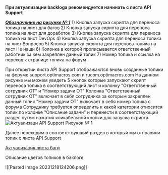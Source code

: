 **При актуализации backloga рекомендуется начинать с листа API Support**

<u>***Обозначение на рисунке № 1***</u>
			1) Кнопка запуска скрипта для переноса топика на лист для багов
			2) Кнопка запуска скрипта для переноса топика на лист для доработок
			3) Кнопка запуска скрипта для переноса топика на лист DevOps
			4) Кнопка запуска скрипта для переноса топика на лист Вопросов
			5) Кнопка запуска скрипта для переноса топика на лист Не наши
			6) Колонка в которой прописывается ответственный работник за кем закреплен данный топик
			7) Номер топика и ссылка на переход к странице топика на форум

 При открытии листа API Support отображаются вновь созданные топики на форуме support.optimacros.com и rucom.optimacros.com
 На данном рисунке мы можем увидеть 5 кнопок которые запускают скрипт переноса топика в соответствующий лист и колонку "Ответственный сотрудник ОТ" и "Номер задачи ОТ"
 Колонка "Ответственный сотрудник ОТ" включает в себя сотрудника за которым закреплен данный топик 
 "Номер задачи ОТ" включает в себя номер топика с форума 
 Сотруднику требуется определить к какой категории относится топик по колонке "Описание задачи" и перенести в соответствующий раздел путем нажатия кликабельной кнопки для запуска скрипта. 
<image src="[https://2.downloader.disk.yandex.ru/preview/912e8b1815a3e0e41a77d07c11c1cd80f26e7bfcba41e86b1f0d68d8548584c9/inf/q0GqNzi25xabBBG34RMYNQNybMHSVRAuseW1S0DOgk2IIC87fsnFMedk8_XwNNcy-ZW3w2oYbYW400cOHpcrLA%3D%3D?uid=587839275&filename=%D0%A1%D0%BA%D1%80%D0%B8%D0%BD%D1%88%D0%BE%D1%82%20API%20Support.png&disposition=inline&hash=&limit=0&content_type=image%2Fpng&owner_uid=587839275&tknv=v2&size=1920x919](https://i.ibb.co/2ZxFVGJ/API-Support.png)" alt="Актуализаци API Support">
															Рисунок № 1 

Далее переходим в соответствующий раздел в который мы отправили топик с листа API Support 

	

[Актуализация листа баги](https://bu-techsupport-optiteam.netlify.app/posts/%D0%B0%D0%BA%D1%82%D1%83%D0%B0%D0%BB%D0%B8%D0%B7%D0%B0%D1%86%D0%B8%D1%8F%20backlog%20bu%20techsupport%20%D0%BB%D0%B8%D1%81%D1%82%20%D0%B1%D0%B0%D0%B3%D0%B8/)



Описание цветов топиков в бэклоге 

![[Pasted image 20231218124206.png]]
